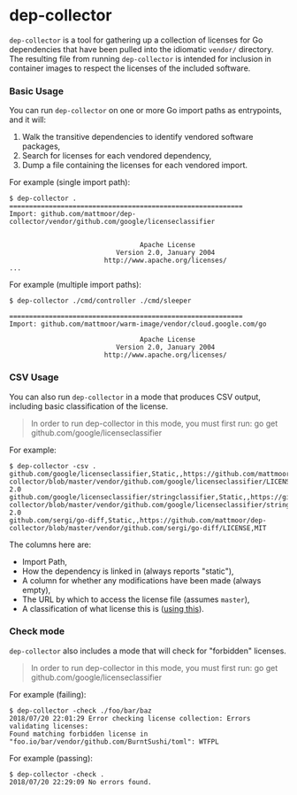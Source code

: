 # dep-collector

`dep-collector` is a tool for gathering up a collection of licenses for Go
dependencies that have been pulled into the idiomatic `vendor/` directory.
The resulting file from running `dep-collector` is intended for inclusion
in container images to respect the licenses of the included software.

### Basic Usage

You can run `dep-collector` on one or more Go import paths as entrypoints,
and it will:
1. Walk the transitive dependencies to identify vendored software packages,
1. Search for licenses for each vendored dependency,
1. Dump a file containing the licenses for each vendored import.

For example (single import path):
```shell
$ dep-collector .
===========================================================
Import: github.com/mattmoor/dep-collector/vendor/github.com/google/licenseclassifier


                                 Apache License
                           Version 2.0, January 2004
                        http://www.apache.org/licenses/
...

```

For example (multiple import paths):

```shell
$ dep-collector ./cmd/controller ./cmd/sleeper

===========================================================
Import: github.com/mattmoor/warm-image/vendor/cloud.google.com/go

                                 Apache License
                           Version 2.0, January 2004
                        http://www.apache.org/licenses/
```

### CSV Usage

You can also run `dep-collector` in a mode that produces CSV output,
including basic classification of the license.

> In order to run dep-collector in this mode, you must first run:
>   go get github.com/google/licenseclassifier

For example:

```shell
$ dep-collector -csv .
github.com/google/licenseclassifier,Static,,https://github.com/mattmoor/dep-collector/blob/master/vendor/github.com/google/licenseclassifier/LICENSE,Apache-2.0
github.com/google/licenseclassifier/stringclassifier,Static,,https://github.com/mattmoor/dep-collector/blob/master/vendor/github.com/google/licenseclassifier/stringclassifier/LICENSE,Apache-2.0
github.com/sergi/go-diff,Static,,https://github.com/mattmoor/dep-collector/blob/master/vendor/github.com/sergi/go-diff/LICENSE,MIT

```

The columns here are:
* Import Path,
* How the dependency is linked in (always reports "static"),
* A column for whether any modifications have been made (always empty),
* The URL by which to access the license file (assumes `master`),
* A classification of what license this is ([using this](https://github.com/google/licenseclassifier)).


### Check mode

`dep-collector` also includes a mode that will check for "forbidden" licenses.

> In order to run dep-collector in this mode, you must first run:
>   go get github.com/google/licenseclassifier

For example (failing):
```shell
$ dep-collector -check ./foo/bar/baz
2018/07/20 22:01:29 Error checking license collection: Errors validating licenses:
Found matching forbidden license in "foo.io/bar/vendor/github.com/BurntSushi/toml": WTFPL
```

For example (passing):

```shell
$ dep-collector -check .
2018/07/20 22:29:09 No errors found.
```
